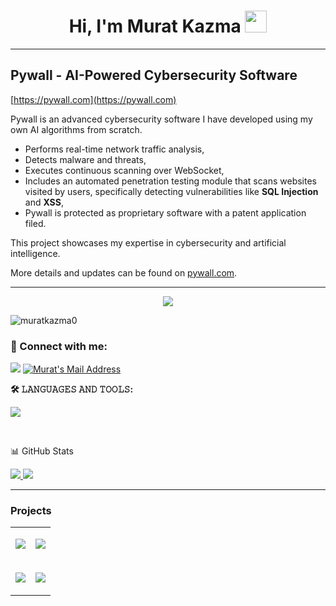 <h1 align="center">Hi, I'm Murat Kazma <img src="https://media.giphy.com/media/hvRJCLFzcasrR4ia7z/giphy.gif" width="35"> </h1>

---

## Pywall - AI-Powered Cybersecurity Software

[https://pywall.com](https://pywall.com)

Pywall is an advanced cybersecurity software I have developed using my own AI algorithms from scratch.

- Performs real-time network traffic analysis,  
- Detects malware and threats,  
- Executes continuous scanning over WebSocket,  
- Includes an automated penetration testing module that scans websites visited by users, specifically detecting vulnerabilities like **SQL Injection** and **XSS**,  
- Pywall is protected as proprietary software with a patent application filed.

This project showcases my expertise in cybersecurity and artificial intelligence.

More details and updates can be found on [pywall.com](https://pywall.com).

---

<p align="center">
 <a href="https://github.com/muratkazma0">
  <img src="https://readme-typing-svg.herokuapp.com?color=%23007BFF&lines=Web+Developer&center=true&width=500&height=50">
</a>
</p>

<p align="left"> <img src="https://komarev.com/ghpvc/?username=muratkazma0&label=Profile%20views&color=0eb419&style=flat" alt="muratkazma0" /> </p>

### 📩 Connect with me:
  <a href="https://www.linkedin.com/in/murat-kazma/" target="_blank"><img src="https://img.shields.io/badge/LinkedIn-0077B5?style=for-the-badge&logo=linkedin&logoColor=white" target="_blank"></a>
  <a href="mailto:muratkazma.dev@gmail.com" target="_blank" rel="nofollow"><img alt="Murat's Mail Address" src="https://img.shields.io/badge/Gmail-D14836?style=for-the-badge&logo=gmail&logoColor=white" /></a>

**🛠 𝙻𝙰𝙽𝙶𝚄𝙰𝙶𝙴𝚂 𝙰𝙽𝙳 𝚃𝙾𝙾𝙻𝚂:**  
<p align="left">
<a href="https://skillicons.dev">
   <img src="https://skillicons.dev/icons?i=html,css,js,react,tailwind,nodejs,mongodb,mysql,git,vscode,python,postman&perline=6"/>
  </a>
</p>
<br>

📊 GitHub Stats

<p align="left">
  <a href="https://github.com/muratkazma0" target="_blank">
    <img src="https://github-readme-stats.vercel.app/api?username=muratkazma0&count_private=true&show_icons=true&theme=tokyonight">
  </a>
  <a href="https://github.com/muratkazma0?tab=repositories" target="_blank">
    <img src="https://github-readme-stats.vercel.app/api/top-langs/?username=muratkazma0&hide=python&layout=compact&show_icons=true&theme=tokyonight">
  </a>
</p>

---

### Projects
<table >
    <tr>
        <td>
            <p>
                <a href="https://github.com/muratkazma0/Pywall" target="_blank">
                    <img src="https://github-readme-stats.vercel.app/api/pin/?username=muratkazma0&repo=Pywall&layout=compact&show_icons=true&theme=tokyonight">
                </a>
            </p>
        </td>
        <td>
            <p>
                <a href="https://github.com/muratkazma0/GitHub-Follower-Scraper" target="_blank">
                    <img src="https://github-readme-stats.vercel.app/api/pin/?username=muratkazma0&repo=GitHub-Follower-Scraper&layout=compact&show_icons=true&theme=tokyonight">
                </a>
            </p>
        </td>
    </tr>
    <tr>
        <td>
            <p>
                <a href="https://github.com/muratkazma0/NETWORK-ATTACK-SIMULATION-WANNACRY-RANSOMWARE-ATTACK" target="_blank">
                    <img src="https://github-readme-stats.vercel.app/api/pin/?username=muratkazma0&repo=NETWORK-ATTACK-SIMULATION-WANNACRY-RANSOMWARE-ATTACK&layout=compact&show_icons=true&theme=tokyonight">
                </a>
            </p>
        </td>
        <td>
            <p>
                <a href="https://github.com/muratkazma0/Python-REST-API-Project" target="_blank">
                    <img src="https://github-readme-stats.vercel.app/api/pin/?username=muratkazma0&repo=Python-REST-API-Project&layout=compact&show_icons=true&theme=tokyonight">
                </a>
            </p>
        </td>
    </tr>
</table>
